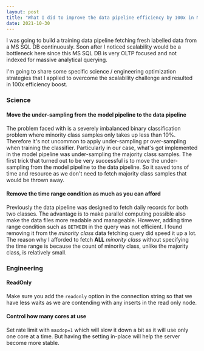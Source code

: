 ```yaml
---
layout: post
title: "What I did to improve the data pipeline efficiency by 100x in MS SQL"
date: 2021-10-30
---
```


<span class="dropcap">I</span> was going to build a training data pipeline fetching fresh labelled data from a MS SQL DB continuously. Soon after I noticed scalability would be a bottleneck here since this MS SQL DB is very OLTP focused and not indexed for massive analytical querying.  

I'm going to share some specific science / engineering optimization strategies that I applied to overcome the scalability challenge and resulted in 100x efficiency boost.

### Science

#### Move the under-sampling from the model pipeline to the data pipeline

The problem faced with is a severely imbalanced binary classification problem where minority class samples only takes up less than 10%. Therefore it's not uncommon to apply under-sampling pr over-sampling when training the classifier. Particularly in our case, what's got implemented in the model pipeline was under-sampling the majority class samples. The first trick that turned out to be very successful is to move the under-sampling from the model pipeline to the data pipeline. So it saved tons of time and resource as we don't need to fetch majority class samples that would be thrown away.

#### Remove the time range condition as much as you can afford

Previously the data pipeline was designed to fetch daily records for both two classes. The advantage is to make parallel computing possible also make the data files more readable and manageable. However, adding time range condition such as `BETWEEN` in the query was not efficient. I found removing it from the *minority class* data fetching query did speed it up a lot. The reason why I afforded to fetch **ALL** *minority class* without specifying the time range is because the count of minority class, unlike the majority class, is relatively small.

### Engineering

#### ReadOnly

Make sure you add the `readonly` option in the connection string so that we have less waits as we are contending with any inserts in the read only node.

#### Control how many cores at use

Set rate limit with `maxdop=1` which will slow it down a bit as it will use only one core at a time. But having the setting in-place will help the server become more stable.
